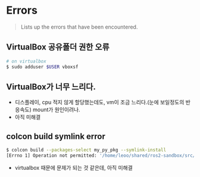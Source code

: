 # Errors
> Lists up the errors that have been encountered.


## VirtualBox 공유폴더 권한 오류

```bash
# on virtualbox
$ sudo adduser $USER vboxsf
```

## VirtualBox가 너무 느리다.
- 디스플레이, cpu 적지 않게 할당했는데도, vm이 조금 느리다.(눈에 보일정도의 반응속도) mount가 원인이려나.
- 아직 미해결

## colcon build symlink error

```bash
$ colcon build --packages-select my_py_pkg --symlink-install
[Errno 1] Operation not permitted: '/home/leoo/shared/ros2-sandbox/src/my_py_pkg/setup.py' -> '/home/leoo/shared/ros2-sandbox/build/my_py_pkg/setup.py'
```

- virtualbox 때문에 문제가 되는 것 같은데, 아직 미해결
